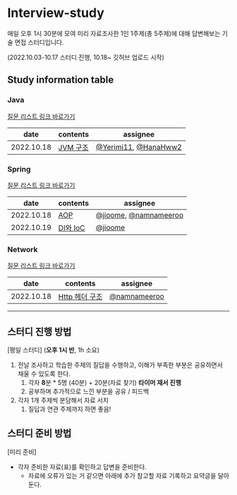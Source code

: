 ﻿# Interview-study
매일 오후 1시 30분에 모여 미리 자료조사한 1인 1주제(총 5주제)에 대해 답변해보는 기술 면접 스터디입니다.

(2022.10.03-10.17 스터디 진행, 10.18~ 깃허브 업로드 시작)
## Study information table
### Java
[질문 리스트 링크 바로가기](https://github.com/Growth-Collectors/Interview-study/blob/main/Java/%EC%A7%88%EB%AC%B8%20%EB%A6%AC%EC%8A%A4%ED%8A%B8.md)

date|contents|assignee
--|--|--
2022.10.18|[JVM 구조](https://github.com/Growth-Collectors/Interview-study/blob/main/Java/JVM%20%EA%B5%AC%EC%A1%B0.md)| [@Yerimi11](https://github.com/Yerimi11), [@HanaHww2](https://github.com/HanaHww2)

### Spring
[질문 리스트 링크 바로가기](https://github.com/Growth-Collectors/Interview-study/blob/3c6b0f6a51071188a0071ed9c2ba18d51b12d8df/Spring/%EC%A7%88%EB%AC%B8%20%EB%A6%AC%EC%8A%A4%ED%8A%B8.md)

date|contents|assignee
--|--|--
2022.10.18|[AOP](Spring/AOP.md)| [@jioome](https://github.com/jioome), [@namnameeroo](https://github.com/namnameeroo)
2022.10.19|[DI와 IoC](https://github.com/Growth-Collectors/Interview-study/blob/main/Spring/DI%EC%99%80%20IoC.md)| [@jioome](https://github.com/jioome)


### Network
[질문 리스트 링크 바로가기](https://github.com/Growth-Collectors/Interview-study/blob/main/Network/%EC%A7%88%EB%AC%B8%20%EB%A6%AC%EC%8A%A4%ED%8A%B8.md)

date|contents|assignee
--|--|--
2022.10.18|[Http 헤더 구조](https://github.com/Growth-Collectors/Interview-study/blob/main/Network/Http%20%ED%94%84%EB%A1%9C%ED%86%A0%EC%BD%9C%2C%20%ED%97%A4%EB%8D%94%EC%9D%98%20%EA%B5%AC%EC%A1%B0.md)| [@namnameeroo](https://github.com/namnameeroo)

---


## 스터디 진행 방법

[평일 스터디] (**오후 1시 반**, 1h 소요)

1. 전날 조사하고 학습한 주제의 질답을 수행하고, 이해가 부족한 부분은 공유하면서 채울 수 있도록 한다.
    1. 각자 **8**분 * 5명 (40분) + 20분(자료 찾기)  **타이머 재서 진행** 
    2. 공부하며 추가적으로 느낀 부분을 공유 / 피드백
2. 각자 1개 주제씩 분담해서 자료 서치
    1. 질답과 연관 주제까지 하면 좋음!

## 스터디 준비 방법

[미리 준비]

- 각자 준비한 자료(표)를 확인하고 답변을 준비한다.
    - 자료에 오류가 있는 거 같으면 아래에 추가 참고할 자료 기록하고 요약글을 달아둔다.
